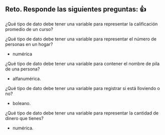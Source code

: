 ## Reto. Responde las siguientes preguntas: 👍
¿Qué tipo de dato debe tener una variable para representar la calificación promedio de un
curso?



¿Qué tipo de dato debe tener una variable para representar el número de personas en un
hogar?

* numérica

¿Qué tipo de dato debe tener una variable para contener el nombre de pila de una persona?

* alfanumérica.

¿Qué tipo de dato debe tener una variable para registrar si está lloviendo o no?

* boleano.

¿Qué tipo de dato debe tener una variable para representar la cantidad de dinero que
tienes?

* numérica.


